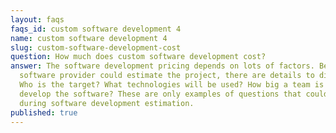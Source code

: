 ```yaml
---
layout: faqs
faqs_id: custom software development 4
name: custom software development 4
slug: custom-software-development-cost
question: How much does custom software development cost?
answer: The software development pricing depends on lots of factors. Before your
  software provider could estimate the project, there are details to discuss.
  Who is the target? What technologies will be used? How big a team is needed to
  develop the software? These are only examples of questions that could come up
  during software development estimation.
published: true
---
```


